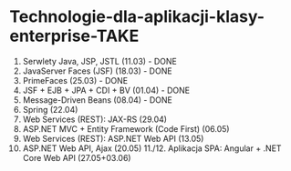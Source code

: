# Technologie-dla-aplikacji-klasy-enterprise-TAKE
1. Serwlety Java, JSP, JSTL (11.03) - DONE
2. JavaServer Faces (JSF) (18.03) - DONE
3. PrimeFaces (25.03) - DONE
4. JSF + EJB + JPA + CDI + BV (01.04) - DONE
5. Message-Driven Beans (08.04) - DONE
6. Spring (22.04)
7. Web Services (REST): JAX-RS (29.04)
8. ASP.NET MVC + Entity Framework (Code First) (06.05)
9. Web Services (REST): ASP.NET Web API (13.05)
10. ASP.NET Web API, Ajax (20.05)
11./12. Aplikacja SPA: Angular + .NET Core Web API (27.05+03.06) 

